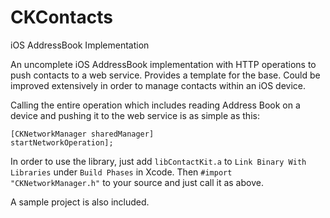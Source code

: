 CKContacts
===========

iOS AddressBook Implementation

An uncomplete iOS AddressBook implementation with HTTP operations to push contacts to a web service.
Provides a template for the base. Could be improved extensively in order to manage contacts within an iOS device.

Calling the entire operation which includes reading Address Book on a device and pushing it to the web service is as simple as this: 

<code>[CKNetworkManager sharedManager] startNetworkOperation];</code>

In order to use the library, just add <code>libContactKit.a</code> to <code>Link Binary With Libraries</code> under <code>Build Phases</code> in Xcode. Then <code>#import "CKNetworkManager.h"</code> to your source and just call it as above. 

A sample project is also included.
